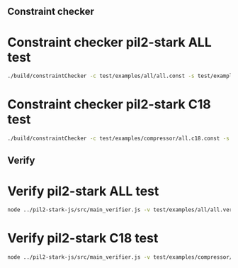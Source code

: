 ## Constraint checker 

# Constraint checker pil2-stark ALL test

```bash
./build/constraintChecker -c test/examples/all/all.const -s test/examples/all/all.starkinfo.json -h test/examples/all/all.chelpers/all.chelpers_generic.bin -t test/examples/all/all.commit -p test/examples/all/all.publics.json
```

# Constraint checker pil2-stark C18 test

```bash
./build/constraintChecker -c test/examples/compressor/all.c18.const -s test/examples/compressor/all.c18.starkinfo.json -h test/examples/compressor/all.c18.chelpers/all.c18.chelpers_generic.bin -t test/examples/compressor/all.c18.commit -p test/examples/compressor/all.c18.publics.json
```

## Verify

# Verify pil2-stark ALL test

```bash
node ../pil2-stark-js/src/main_verifier.js -v test/examples/all/all.verkey.json -s test/examples/all/all.starkinfo.json -o runtime/output/jProof.json -b runtime/output/publics.json
```

# Verify pil2-stark C18 test

```bash
node ../pil2-stark-js/src/main_verifier.js -v test/examples/compressor/all.c18.verkey.json -s test/examples/compressor/all.c18.starkinfo.json -o runtime/output/jProof.json -b runtime/output/publics.json
```